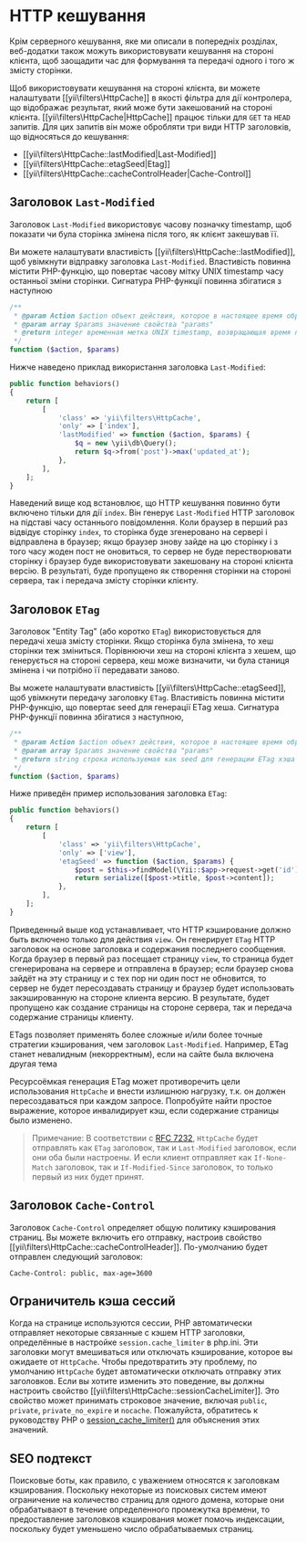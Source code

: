 HTTP кешування
============

Крім серверного кешування, яке ми описали в попередніх розділах, веб-додатки також можуть використовувати кешування на стороні клієнта, щоб заощадити час для формування та передачі одного і того ж змісту сторінки.

Щоб використовувати кешування на стороні клієнта, ви можете налаштувати [[yii\filters\HttpCache]] в якості фільтра для дії контролера, що відображає результат, який може бути закешований на стороні клієнта. [[yii\filters\HttpCache|HttpCache]] працює тільки для `GET` та `HEAD` запитів. Для цих запитів він може обробляти три види HTTP заголовків, що відносяться до кешування:

* [[yii\filters\HttpCache::lastModified|Last-Modified]]
* [[yii\filters\HttpCache::etagSeed|Etag]]
* [[yii\filters\HttpCache::cacheControlHeader|Cache-Control]]


## Заголовок `Last-Modified` <a name="last-modified"></a>

Заголовок `Last-Modified` використовує часову позначку timestamp, щоб показати чи була сторінка змінена після того, як клієнт закешував її.

Ви можете налаштувати властивість [[yii\filters\HttpCache::lastModified]], щоб увімкнути відправку заголовка `Last-Modified`. Властивість повинна містити PHP-функцію, що повертає часову мітку UNIX timestamp часу останньої зміни сторінки. Сигнатура PHP-функції повинна збігатися з наступною

```php
/**
 * @param Action $action объект действия, которое в настоящее время обрабатывается
 * @param array $params значение свойства "params"
 * @return integer временная метка UNIX timestamp, возвращающая время последнего изменения страницы
 */
function ($action, $params)
```

Нижче наведено приклад використання заголовка `Last-Modified`:

```php
public function behaviors()
{
    return [
        [
            'class' => 'yii\filters\HttpCache',
            'only' => ['index'],
            'lastModified' => function ($action, $params) {
                $q = new \yii\db\Query();
                return $q->from('post')->max('updated_at');
            },
        ],
    ];
}
```

Наведений вище код встановлює, що HTTP кешування повинно бути включено тільки для дії `index`. Він 
генерує `Last-Modified` HTTP заголовок на підставі часу останнього повідомлення. Коли браузер в перший раз відвідує сторінку `index`, то сторінка буде згенеровано на сервері і відправлена в браузер; якщо браузер знову зайде на цю сторінку і з того часу жоден пост не оновиться, то сервер не буде перестворювати сторінку і браузер буде використовувати закешовану на стороні клієнта версію. В результаті, буде пропущено як створення сторінки на стороні сервера, так і передача змісту сторінки клієнту.


## Заголовок `ETag` <a name="etag"></a>

Заголовок "Entity Tag" (або коротко `ETag`) використовується для передачі хеша змісту сторінки. Якщо сторінка була змінена, то хеш сторінки теж зміниться. Порівнюючи хеш на стороні клієнта з хешем, що генерується на стороні сервера, кеш може визначити, чи була станиця змінена і чи потрібно її передавати заново.

Вы можете налаштувати властивість [[yii\filters\HttpCache::etagSeed]], щоб увімкнути передачу заголовку `ETag`. Властивість повинна містити PHP-функцію, що повертає seed для генерації ETag хеша. Сигнатура PHP-функції повинна збігатися з наступною,

```php
/**
 * @param Action $action объект действия, которое в настоящее время обрабатывается
 * @param array $params значение свойства "params"
 * @return string строка используемая как seed для генерации ETag хэша
 */
function ($action, $params)
```

Ниже приведён пример использования заголовка `ETag`:

```php
public function behaviors()
{
    return [
        [
            'class' => 'yii\filters\HttpCache',
            'only' => ['view'],
            'etagSeed' => function ($action, $params) {
                $post = $this->findModel(\Yii::$app->request->get('id'));
                return serialize([$post->title, $post->content]);
            },
        ],
    ];
}
```

Приведенный выше код устанавливает, что HTTP кэширование должно быть включено только для действия `view`. Он 
генерирует `ETag` HTTP заголовок на основе заголовка и содержания последнего сообщения. Когда браузер в первый раз посещает страницу `view`, то страница будет сгенерирована на сервере и отправлена в браузер; если браузер снова зайдёт на эту страницу и с тех пор ни один пост не обновится, то сервер не будет пересоздавать страницу и браузер будет использовать закэшированную на стороне клиента версию. В результате, будет пропущено как создание страницы на стороне сервера, так и передача содержание страницы клиенту.

ETags позволяет применять более сложные и/или более точные стратегии кэширования, чем заголовок `Last-Modified`. 
Например, ETag станет невалидным (некорректным), если на сайте была включена другая тема

Ресурсоёмкая генерация ETag может противоречить цели использования `HttpCache` и внести излишнюю нагрузку, 
т.к. он должен пересоздаваться при каждом запросе. Попробуйте найти простое выражение, которое инвалидирует кэш, если содержание страницы было изменено.

> Примечание: В соответствии с [RFC 7232](http://tools.ietf.org/html/rfc7232#section-2.4),
  `HttpCache` будет отправлять как `ETag` заголовок, так и `Last-Modified` заголовок, если они оба были настроены.
  И если клиент отправляет как `If-None-Match` заголовок, так и `If-Modified-Since` заголовок, то только первый из них будет принят.


## Заголовок `Cache-Control` <a name="cache-control"></a>

Заголовок `Cache-Control` определяет общую политику кэширования страниц. Вы можете включить его отправку, настроив свойство [[yii\filters\HttpCache::cacheControlHeader]]. По-умолчанию будет отправлен следующий заголовок:

```
Cache-Control: public, max-age=3600
```

## Ограничитель кэша сессий <a name="session-cache-limiter"></a>

Когда на странице используются сессии, PHP автоматически отправляет некоторые связанные с кэшем HTTP заголовки, определённые в настройке `session.cache_limiter` в php.ini. Эти заголовки могут вмешиваться или отключать кэширование, которое вы ожидаете от `HttpCache`. Чтобы предотвратить эту проблему, по умолчанию `HttpCache` будет автоматически отключать отправку этих заголовков. Если вы хотите изменить это поведение, вы должны настроить свойство [[yii\filters\HttpCache::sessionCacheLimiter]]. Это свойство может принимать строковое значение, включая `public`, `private`, `private_no_expire` и `nocache`. Пожалуйста, обратитесь к руководству PHP о [session_cache_limiter()](http://www.php.net/manual/en/function.session-cache-limiter.php)
для объяснения этих значений.


## SEO подтекст <a name="seo-implications"></a>

Поисковые боты, как правило, с уважением относятся к заголовкам кэширования. Поскольку некоторые из поисковых систем имеют ограничение на количество страниц для одного домена, которые они обрабатывают в течение определенного промежутка времени, то предоставление заголовков кэширования может помочь индексации, поскольку будет уменьшено число обрабатываемых страниц.

